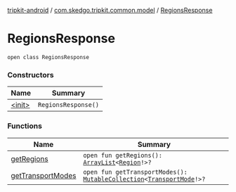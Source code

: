 [tripkit-android](../../index.md) / [com.skedgo.tripkit.common.model](../index.md) / [RegionsResponse](./index.md)

# RegionsResponse

`open class RegionsResponse`

### Constructors

| Name | Summary |
|---|---|
| [&lt;init&gt;](-init-.md) | `RegionsResponse()` |

### Functions

| Name | Summary |
|---|---|
| [getRegions](get-regions.md) | `open fun getRegions(): `[`ArrayList`](https://docs.oracle.com/javase/7/docs/api/java/util/ArrayList.html)`<`[`Region`](../-region/index.md)`!>?` |
| [getTransportModes](get-transport-modes.md) | `open fun getTransportModes(): `[`MutableCollection`](https://kotlinlang.org/api/latest/jvm/stdlib/kotlin.collections/-mutable-collection/index.html)`<`[`TransportMode`](../-transport-mode/index.md)`!>?` |
